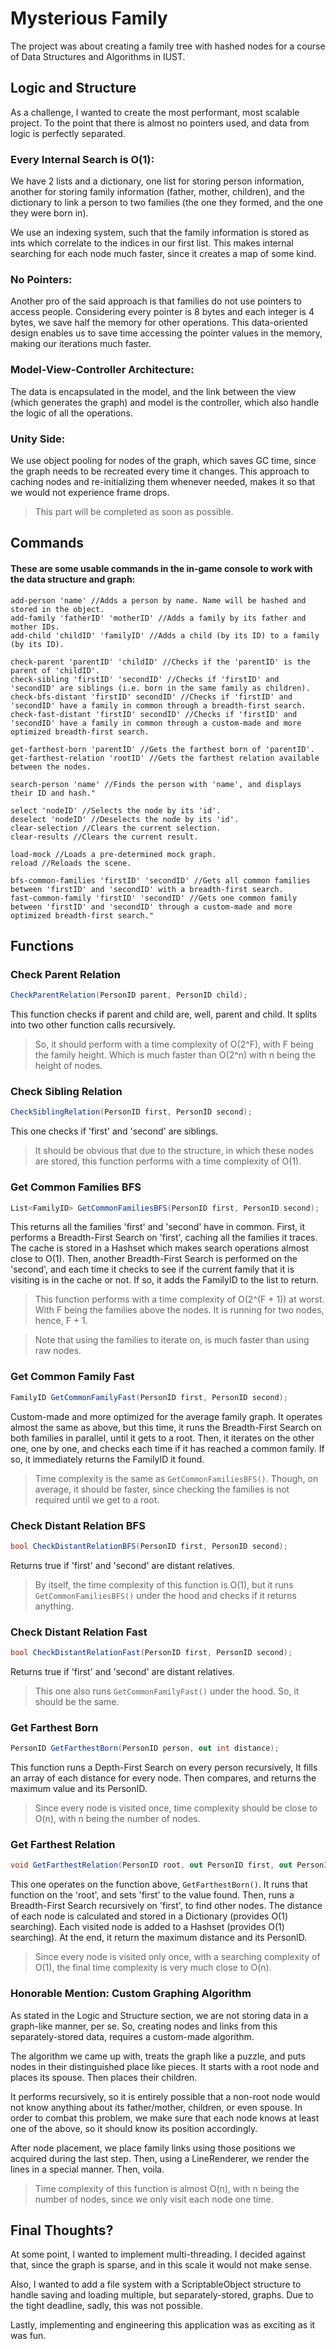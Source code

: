 # Mysterious Family
The project was about creating a family tree with hashed nodes for a course of Data Structures and Algorithms in IUST.

## Logic and Structure

As a challenge, I wanted to create the most performant, most scalable project.
To the point that there is almost no pointers used, and data from logic is perfectly separated.

### Every Internal Search is O(1):
We have 2 lists and a dictionary, one list for storing person information,
another for storing family information (father, mother, children),
and the dictionary to link a person to two families (the one they formed, and the one they were born in).

We use an indexing system, such that the family information is stored as ints which correlate to the indices in our first list.
This makes internal searching for each node much faster, since it creates a map of some kind.

### No Pointers:
Another pro of the said approach is that families do not use pointers to access people. Considering every pointer is 8 bytes
and each integer is 4 bytes, we save half the memory for other operations. This data-oriented design enables us to save time accessing the pointer values in the memory, making our iterations much faster.

### Model-View-Controller Architecture:
The data is encapsulated in the model, and the link between the view (which generates the graph) and model is the controller, which also handle the logic of all the operations.

### Unity Side:
We use object pooling for nodes of the graph, which saves GC time, since the graph needs to be recreated every time it changes.
This approach to caching nodes and re-initializing them whenever needed, makes it so that we would not experience frame drops.

> This part will be completed as soon as possible.

## Commands
#### These are some usable commands in the in-game console to work with the data structure and graph:
```in-game console
add-person 'name' //Adds a person by name. Name will be hashed and stored in the object.
add-family 'fatherID' 'motherID' //Adds a family by its father and mother IDs.
add-child 'childID' 'familyID' //Adds a child (by its ID) to a family (by its ID).

check-parent 'parentID' 'childID' //Checks if the 'parentID' is the parent of 'childID'.
check-sibling 'firstID' 'secondID' //Checks if 'firstID' and 'secondID' are siblings (i.e. born in the same family as children).
check-bfs-distant 'firstID' secondID' //Checks if 'firstID' and 'secondID' have a family in common through a breadth-first search.
check-fast-distant 'firstID' secondID' //Checks if 'firstID' and 'secondID' have a family in common through a custom-made and more optimized breadth-first search.

get-farthest-born 'parentID' //Gets the farthest born of 'parentID'.
get-farthest-relation 'rootID' //Gets the farthest relation available between the nodes.

search-person 'name' //Finds the person with 'name', and displays their ID and hash."

select 'nodeID' //Selects the node by its 'id'.
deselect 'nodeID' //Deselects the node by its 'id'.
clear-selection //Clears the current selection.
clear-results //Clears the current result.

load-mock //Loads a pre-determined mock graph.
reload //Reloads the scene.

bfs-common-families 'firstID' 'secondID' //Gets all common families between 'firstID' and 'secondID' with a breadth-first search.
fast-common-family 'firstID' 'secondID' //Gets one common family between 'firstID' and 'secondID' through a custom-made and more optimized breadth-first search."
```

## Functions

### Check Parent Relation
```C#
CheckParentRelation(PersonID parent, PersonID child);
```
This function checks if parent and child are, well, parent and child. 
It splits into two other function calls recursively.

> So, it should perform with a time complexity of O(2^F),
with F being the family height.
Which is much faster than O(2^n) with n being the height of nodes.

### Check Sibling Relation
```C#
CheckSiblingRelation(PersonID first, PersonID second);
```
This one checks if 'first' and 'second' are siblings.

> It should be obvious that due to the structure, in which these nodes are stored,
this function performs with a time complexity of O(1).

### Get Common Families BFS
```C#
List<FamilyID> GetCommonFamiliesBFS(PersonID first, PersonID second);
```
This returns all the families 'first' and 'second' have in common.
First, it performs a Breadth-First Search on 'first', caching all the families it traces.
The cache is stored in a Hashset which makes search operations almost close to O(1).
Then, another Breadth-First Search is performed on the 'second',
and each time it checks to see if the current family that it is visiting is in the cache or not.
If so, it adds the FamilyID to the list to return.

> This function performs with a time complexity of O(2^(F + 1)) at worst.
With F being the families above the nodes. It is running for two nodes, hence, F + 1.

> Note that using the families to iterate on, is much faster than using raw nodes.

### Get Common Family Fast
```C#
FamilyID GetCommonFamilyFast(PersonID first, PersonID second);
```
Custom-made and more optimized for the average family graph. 
It operates almost the same as above, but this time, 
it runs the Breadth-First Search on both families in parallel, until it gets to a root.
Then, it iterates on the other one, one by one, and checks each time if it has reached a common family.
If so, it immediately returns the FamilyID it found.

> Time complexity is the same as `GetCommonFamiliesBFS()`. 
> Though, on average, it should be faster, 
> since checking the families is not required until we get to a root.

### Check Distant Relation BFS
```C#
bool CheckDistantRelationBFS(PersonID first, PersonID second);
```
Returns true if 'first' and 'second' are distant relatives.
> By itself, the time complexity of this function is O(1),
> but it runs `GetCommonFamiliesBFS()` under the hood and checks if it returns anything.

### Check Distant Relation Fast
```C#
bool CheckDistantRelationFast(PersonID first, PersonID second);
```
Returns true if 'first' and 'second' are distant relatives.
> This one also runs `GetCommonFamilyFast()` under the hood. So, it should be the same.

### Get Farthest Born
```C#
PersonID GetFarthestBorn(PersonID person, out int distance);
```
This function runs a Depth-First Search on every person recursively,
It fills an array of each distance for every node. Then compares,
and returns the maximum value and its PersonID.

> Since every node is visited once, time complexity should be close to O(n),
> with n being the number of nodes.

### Get Farthest Relation
```C#
void GetFarthestRelation(PersonID root, out PersonID first, out PersonID second, out int distance);
```
This one operates on the function above, `GetFarthestBorn()`.
It runs that function on the 'root', and sets 'first' to the value found.
Then, runs a Breadth-First Search recursively on 'first', to find other nodes.
The distance of each node is calculated and stored in a Dictionary (provides O(1) searching).
Each visited node is added to a Hashset (provides O(1) searching).
At the end, it return the maximum distance and its PersonID.

> Since every node is visited only once, with a searching complexity of O(1),
> the final time complexity is very much close to O(n).

### Honorable Mention: Custom Graphing Algorithm
As stated in the Logic and Structure section, we are not storing data in a graph-like manner, per se.
So, creating nodes and links from this separately-stored data, requires a custom-made algorithm.

The algorithm we came up with, treats the graph like a puzzle, and puts nodes in their distinguished place like pieces.
It starts with a root node and places its spouse. Then places their children.

It performs recursively, so it is entirely possible that a non-root node would not know anything about its father/mother, children, or even spouse.
In order to combat this problem, we make sure that each node knows at least one of the above, so it should know its position accordingly.

After node placement, we place family links using those positions we acquired during the last step.
Then, using a LineRenderer, we render the lines in a special manner. Then, voila.

> Time complexity of this function is almost O(n), with n being the number of nodes, since we only visit each node one time.

## Final Thoughts?
At some point, I wanted to implement multi-threading.
I decided against that, since the graph is sparse, and in this scale it would not make sense.

Also, I wanted to add a file system with a ScriptableObject structure to handle saving and loading multiple, but separately-stored, graphs.
Due to the tight deadline, sadly, this was not possible.

Lastly, implementing and engineering this application was as exciting as it was fun.